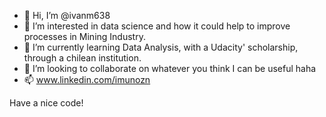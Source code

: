 - 👋 Hi, I’m @ivanm638
- 👀 I’m interested in data science and how it could help to improve processes in Mining Industry.
- 🌱 I’m currently learning Data Analysis, with a Udacity' scholarship, through a chilean institution.
- 💞️ I’m looking to collaborate on whatever you think I can be useful haha
- 📫 www.linkedin.com/imunozn

Have a nice code! 

<!---
ivanm638/ivanm638 is a ✨ special ✨ repository because its `README.md` (this file) appears on your GitHub profile.
You can click the Preview link to take a look at your changes.
--->
